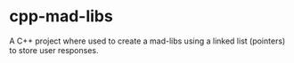 # cpp-mad-libs
A C++ project where used to create a mad-libs using a linked list (pointers) to store user responses.
